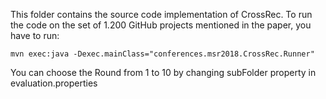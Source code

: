 This folder contains the source code implementation of CrossRec. To run the code on the set of 1.200 GitHub projects mentioned in the paper, you have to run:
```
mvn exec:java -Dexec.mainClass="conferences.msr2018.CrossRec.Runner"
```
You can choose the Round from 1 to 10 by changing subFolder property in evaluation.properties 


